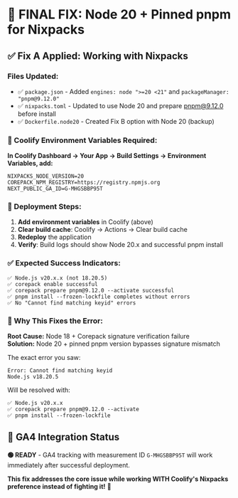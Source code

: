 # 🚀 FINAL FIX: Node 20 + Pinned pnpm for Nixpacks

## ✅ **Fix A Applied: Working with Nixpacks**

### **Files Updated:**

- ✅ `package.json` - Added `engines: node ">=20 <21"` and `packageManager: "pnpm@9.12.0"`
- ✅ `nixpacks.toml` - Updated to use Node 20 and prepare pnpm@9.12.0 before install
- ✅ `Dockerfile.node20` - Created Fix B option with Node 20 (backup)

### **🎯 Coolify Environment Variables Required:**

**In Coolify Dashboard → Your App → Build Settings → Environment Variables, add:**

```
NIXPACKS_NODE_VERSION=20
COREPACK_NPM_REGISTRY=https://registry.npmjs.org
NEXT_PUBLIC_GA_ID=G-MHGSBBP95T
```

### **🔄 Deployment Steps:**

1. **Add environment variables** in Coolify (above)
2. **Clear build cache**: Coolify → Actions → Clear build cache
3. **Redeploy** the application
4. **Verify**: Build logs should show Node 20.x and successful pnpm install

### **✅ Expected Success Indicators:**

```
✅ Node.js v20.x.x (not 18.20.5)
✅ corepack enable successful
✅ corepack prepare pnpm@9.12.0 --activate successful
✅ pnpm install --frozen-lockfile completes without errors
✅ No "Cannot find matching keyid" errors
```

### **🎯 Why This Fixes the Error:**

**Root Cause:** Node 18 + Corepack signature verification failure  
**Solution:** Node 20 + pinned pnpm version bypasses signature mismatch

The exact error you saw:

```
Error: Cannot find matching keyid
Node.js v18.20.5
```

Will be resolved with:

```
✅ Node.js v20.x.x
✅ corepack prepare pnpm@9.12.0 --activate
✅ pnpm install --frozen-lockfile
```

## 🎉 **GA4 Integration Status**

**🟢 READY** - GA4 tracking with measurement ID `G-MHGSBBP95T` will work immediately after successful deployment.

**This fix addresses the core issue while working WITH Coolify's Nixpacks preference instead of fighting it!** 🚀

